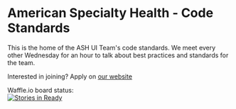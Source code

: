 # American Specialty Health - Code Standards

This is the home of the ASH UI Team's code standards. We meet every other Wednesday for an hour to talk about best practices and standards for the team.

Interested in joining? Apply on [our website](https://www.ashcompanies.com/Careers)


Waffle.io board status:  
[![Stories in Ready](https://badge.waffle.io/ASHdevelopment/standards.svg?label=ready&title=Ready)](http://waffle.io/ASHdevelopment/standards)  
